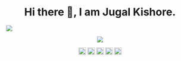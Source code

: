 <h1 align="center"> Hi there 👋, I am Jugal Kishore.</h1>

![](https://komarev.com/ghpvc/?username=your-github-username)

<p align="center"> <img src="https://github-readme-stats.vercel.app/api?username=crazyuploader"/> </p>
<p align="center">
    <a href="https://dev.to/crazyuploader" target="blank"><img align="center" src="https://cdn.jsdelivr.net/npm/simple-icons@3.0.1/icons/dev-dot-to.svg" alt="amruthpillai" height="20" width="20" /></a>
    <a href="https://twitter.com/crazyjugal" target="blank"><img align="center" src="https://cdn.jsdelivr.net/npm/simple-icons@3.0.1/icons/twitter.svg" alt="kingokings" height="20" width="20" /></a>
    <a href="https://linkedin.com/in/crazyuploader" target="blank"><img align="center" src="https://cdn.jsdelivr.net/npm/simple-icons@3.0.1/icons/linkedin.svg" alt="amruthpillai" height="20" width="20" /></a>
    <a href="https://facebook.com/profile.php?id=100051213879144" target="blank"><img align="center" src="https://cdn.jsdelivr.net/npm/simple-icons@3.0.1/icons/facebook.svg" alt="amruthpillai" height="20" width="20" /></a>
    <a href="https://instagram.com/crazyjugal" target="blank"><img align="center" src="https://cdn.jsdelivr.net/npm/simple-icons@3.0.1/icons/instagram.svg" alt="amruthpillai" height="20" width="20" /></a>
</p>
